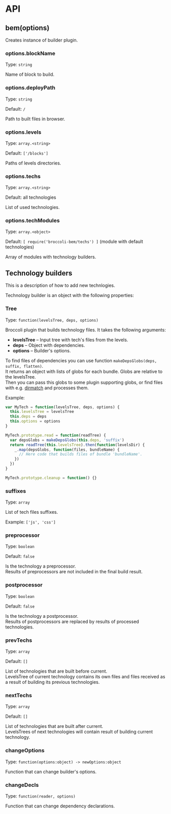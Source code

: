 # API

## bem(options)

Creates instance of builder plugin.

### options.blockName

Type: `string`

Name of block to build.

### options.deployPath

Type: `string`

Default: `/`

Path to built files in browser.

### options.levels

Type: `array.<string>`

Default: `['/blocks']`

Paths of levels directories.

### options.techs

Type: `array.<string>`

Default: all technologies

List of used technologies.

### options.techModules

Type: `array.<object>`

Default: `[ require('broccoli-bem/techs') ]` (module with default technologies)

Array of modules with technology builders.


## Technology builders

This is a description of how to add new technlogies.

Technology builder is an object with the following properties:

### Tree

Type: `function(levelsTree, deps, options)`

Broccoli plugin that builds technology files.
It takes the following arguments:

* **levelsTree** &ndash; Input tree with tech's files from the levels.
* **deps** &ndash; Object with dependencies.
* **options** &ndash; Builder's options.

To find files of dependencies you can use function `makeDepsGlobs(deps, suffix, flatten)`.
<br>
It returns an object with lists of globs for each bundle.
Globs are relative to the levelsTree.
<br>
Then you can pass this globs to some plugin supporting globs, or find files with e.g.
[dirmatch](https://github.com/sunflowerdeath/dirmatch) and processes them.

Example:

```js
var MyTech = function(levelsTree, deps, options) {
  this.levelsTree = levelsTree
  this.deps = deps
  this.options = options
}

MyTech.prototype.read = function(readTree) {
  var depsGlobs = makeDepsGlobs(this.deps, 'suffix')
  return readTree(this.levelsTree).then(function(levelsDir) {
    _.map(depsGlobs, function(files, bundleName) {
      // Here code that builds files of bundle 'bundleName'.
    })
  })
}

MyTech.prototype.cleanup = function() {}
```

### suffixes

Type: `array`

List of tech files suffixes.

Example: `['js', 'css']`

### preprocessor

Type: `boolean`

Default: `false`

Is the technology a preprocessor.<br>
Results of preprocessors are not included in the final build result.

### postprocessor

Type: `boolean`

Default: `false`

Is the technology a postprocessor.<br>
Results of postprocessors are replaced by results of processed technologies.

### prevTechs

Type: `array`

Default: `[]`

List of technologies that are built before current.<br>
LevelsTree of current technology contains its own files and files received as a result of building its previous technologies.

### nextTechs

Type: `array`

Default: `[]`

List of technologies that are built after current.<br>
LevelsTrees of next technologies will contain result of building current technology.

### changeOptions

Type: `function(options:object) -> newOptions:object`

Function that can change builder's options.

### changeDecls

Type: `function(reader, options)`

Function that can change dependency declarations.
